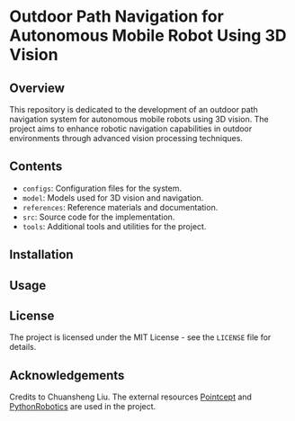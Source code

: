 # Outdoor Path Navigation for Autonomous Mobile Robot Using 3D Vision

## Overview
This repository is dedicated to the development of an outdoor path navigation system for autonomous mobile robots using 3D vision. The project aims to enhance robotic navigation capabilities in outdoor environments through advanced vision processing techniques.

## Contents
- `configs`: Configuration files for the system.
- `model`: Models used for 3D vision and navigation.
- `references`: Reference materials and documentation.
- `src`: Source code for the implementation.
- `tools`: Additional tools and utilities for the project.

## Installation


## Usage


## License
The project is licensed under the MIT License - see the `LICENSE` file for details.

## Acknowledgements
Credits to Chuansheng Liu. The external resources [Pointcept](https://github.com/Pointcept/Pointcept.git) and [PythonRobotics](https://github.com/kristian-267/PythonRobotics.git) are used in the project.